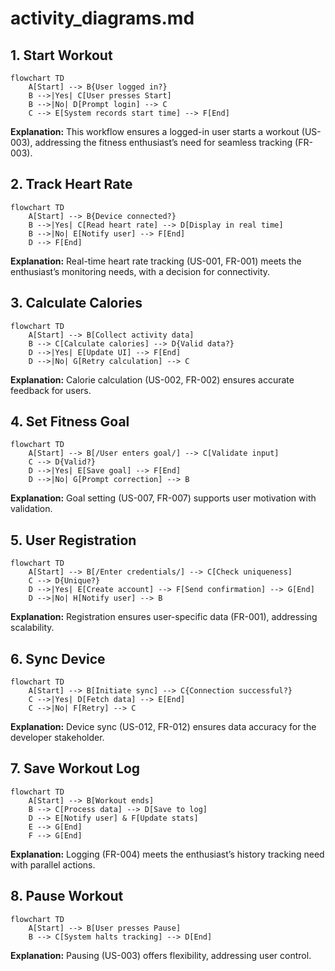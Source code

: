# activity_diagrams.md

## 1. Start Workout
```mermaid
flowchart TD
    A[Start] --> B{User logged in?}
    B -->|Yes| C[User presses Start]
    B -->|No| D[Prompt login] --> C
    C --> E[System records start time] --> F[End]
```

**Explanation:** This workflow ensures a logged-in user starts a workout (US-003), addressing the fitness enthusiast’s need for seamless tracking (FR-003).

## 2. Track Heart Rate
```mermaid
flowchart TD
    A[Start] --> B{Device connected?}
    B -->|Yes| C[Read heart rate] --> D[Display in real time]
    B -->|No| E[Notify user] --> F[End]
    D --> F[End]
```
**Explanation:** Real-time heart rate tracking (US-001, FR-001) meets the enthusiast’s monitoring needs, with a decision for connectivity.

## 3. Calculate Calories
```mermaid
flowchart TD
    A[Start] --> B[Collect activity data]
    B --> C[Calculate calories] --> D{Valid data?}
    D -->|Yes| E[Update UI] --> F[End]
    D -->|No| G[Retry calculation] --> C
 ```

**Explanation:** Calorie calculation (US-002, FR-002) ensures accurate feedback for users.

## 4. Set Fitness Goal
```mermaid
flowchart TD
    A[Start] --> B[/User enters goal/] --> C[Validate input]
    C --> D{Valid?}
    D -->|Yes| E[Save goal] --> F[End]
    D -->|No| G[Prompt correction] --> B
```

**Explanation:** Goal setting (US-007, FR-007) supports user motivation with validation.

## 5. User Registration
```mermaid
flowchart TD
    A[Start] --> B[/Enter credentials/] --> C[Check uniqueness]
    C --> D{Unique?}
    D -->|Yes| E[Create account] --> F[Send confirmation] --> G[End]
    D -->|No| H[Notify user] --> B
```

**Explanation:** Registration ensures user-specific data (FR-001), addressing scalability.

## 6. Sync Device
```mermaid
flowchart TD
    A[Start] --> B[Initiate sync] --> C{Connection successful?}
    C -->|Yes| D[Fetch data] --> E[End]
    C -->|No| F[Retry] --> C
```

**Explanation:** Device sync (US-012, FR-012) ensures data accuracy for the developer stakeholder.

## 7. Save Workout Log
```mermaid
flowchart TD
    A[Start] --> B[Workout ends]
    B --> C[Process data] --> D[Save to log]
    D --> E[Notify user] & F[Update stats]
    E --> G[End]
    F --> G[End]
```
**Explanation:** Logging (FR-004) meets the enthusiast’s history tracking need with parallel actions.

## 8. Pause Workout
```mermaid
flowchart TD
    A[Start] --> B[User presses Pause]
    B --> C[System halts tracking] --> D[End]
```

**Explanation:** Pausing (US-003) offers flexibility, addressing user control.
    
